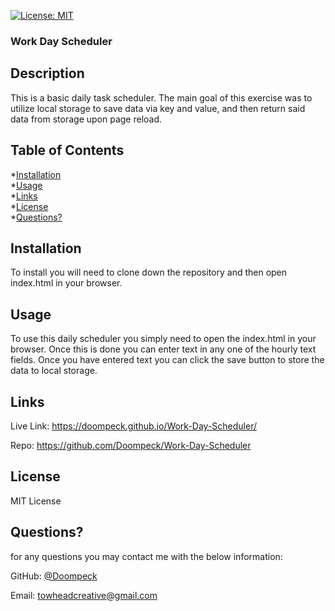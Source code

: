 [![License: MIT](https://img.shields.io/badge/License-MIT-yellow.svg)](https://opensource.org/licenses/MIT)

### Work Day Scheduler

## Description

This is a basic daily task scheduler. The main goal of this exercise was to utilize local storage to save data via key and value, and then return said data from storage upon page reload.

## Table of Contents
  *[Installation](#installation)<br/>
  *[Usage](#usage)<br/>
  *[Links](#links)<br/>
*[License](#license)<br/>
*[Questions?](#questions)<br/>

  ## Installation

To install you will need to clone down the repository and then open index.html in your browser.
  ## Usage

To use this daily scheduler you simply need to open the index.html in your browser.  Once this is done you can enter text in any one of the hourly text fields.  Once you have entered text you can click the save button to store the data to local storage.

  ## Links

  Live Link: https://doompeck.github.io/Work-Day-Scheduler/

  Repo: https://github.com/Doompeck/Work-Day-Scheduler

## License

MIT License

## Questions?

for any questions you may contact me with the below information:

GitHub: [@Doompeck](https://github.com/Doompeck)


  Email: towheadcreative@gmail.com